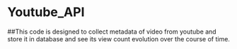 # Youtube_API

##This code is designed to collect metadata of video from youtube and store it in database and see its view count evolution over the course of time.
